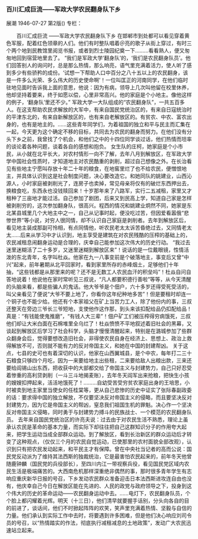 ### 百川汇成巨流——军政大学农民翻身队下乡
展潮
1946-07-27
第2版()
专栏：

　　百川汇成巨流
    ——军政大学农民翻身队下乡
    在邯郸市到处都可以看见穿着黄色军服，配着红色领章的人们。他们有时整队唱着＠亮的歌子从街上穿过，有时三个两个地到民教馆里阅览书报，或者到烈士陵园纪奠一下………看看熟人，便又匆匆地回到宿营地里去了。
    “我们是军政大学‘翻身队’的，‘我们是农民翻身队员’。他们回答别人的询问时，总是那么热情，那么响亮，语气里充满着活力，使人听了感到多少有些骄矜的成份。‘试想一下帮助人口中百分之八十五以上的农民翻身，该是一件多么光荣、多么伟大的历史使命啊’！一位叫匡正的河南同学，在他们临时驻地见面时告诉我上面的意思，他说：因为有病，领导上几次叫他留在校里休养，他却坚持着要来，终于如愿以偿，心里非常高兴。他的家庭是个小地主。像他这样的例子，‘翻身队’里还不少。”
    军政大学一大队组成的“农民翻身队”，一共五百多人。在这支帮助农民求解放的大军中，有来自国民党统治区的，有来自日寇统治时的平津东北的，有来自新解放区的，也有来自老解放区的。有贫农、中农、富农出身的，也有是地主的。……这些青年同学们，为着祖国的独立和平与民主而汇集在一起，今天更为这个确定不移的目标，共同去为农民的翻身而努力。在他们没有分头下乡之前，我曾找了个机会，和他们之中的十四位同学谈过话，他们热情而坦率的谈论着各种问题，谈着各自的感想和抱负。
    女生队的庄柯，她家庭是个小市民，从小就在北平长大，对农村情形一向不了解，去年八月到解放区，在军政大学学中国社会性质时，才知道地主对农民酷重的剥削，超过自己想像之外。在长治看见有些地主宁愿叫存放十年二十年的粮食，在地窖里烂了也不给农民，便憎恨地主，并具体认识到这是社会制度问题，决心要改造它。和她同队的姚建业，山西沁源人，小时家庭被剥削光了，连房子也卖掉，常见母亲将仅有的破烂东西押出去，换粮食吃，东西永也没钱赎回来！十岁那年来了八路军，实行二五减租，家里又才租种了三亩地才能过活。自己参加了剧团，后来又到民高上学，知道自己家是怎样被剥削穷的，这次参加翻身队，很高兴。程西的情况和姚建业炯然不同，她家是东北某县城里几个大地主中之一，自己从记事时起，便没吃过苦，但因爱看嚣俄“悲惨世界”等小说，对穷人很同情，却不认识自己家庭是剥削者。去年到解放区后，看见地主装成那副可怜相，有点同情他，听农民老太太诉苦昏绝过去，又同情老太太……后来从学习中才认识到，地主享受是建筑在对农民残酷的压榨的基础上的，农民减租息闹翻身运动是合理的，庆幸自己能参加这次伟大的历史行动。
    “我过去迷里迷糊活了二十多岁，又迷里迷糊到解放区来”！说话的是一位戴眼镜，性情活泼的东北青年，名字叫杜焱。他家在九一八事变前是个破落地主，事变后又曾“中兴”起来，前年暑期从北平回家时，看到家里所存的赤峰烟土，足够他们十年抽，“这些钱都是从那里来的呢？还不是无数工人农民血汗的积垒吗”！杜焱自问自答地说着！他说他在家时常听见三叔说，“凡人都要积德行善啦”等等，从今天清醒的头脑来看，都是些骗人的鬼话。他大爷爷是个佃户，六十多岁还得受死受活的，叫父亲看见了便说“大爷不要上地了，你看你这年纪种地多苦”！但是要租时却连一个铜子也不能少给。他还有个本家祖父在矿上当苦力工人，除了他份内的事，三叔还整天在旁边三爷长三爷短地，支使他作这作那，到头来该扣配给品仍扣配给品！真是：“有钱能使鬼推磨”，“有钱人大三辈”！佃户矿工们被压榨得穷病饿死，三叔他们却让大米白面在石棉堆里全乌烂了！杜焱愤愤不平地叙述着旧社会的黑幕，又谈起到解放区后学习了社会科学，头脑才慢慢清醒起来，特别是在潞城参加了些群众翻身会后，觉得要想改造旧社会，非得使农民自身在经济上、思想上、政治上救得解放不可，否则就不能有力的反对帝国主义，和她在中国的封建帮凶。
    关于这点，七县的史可也有着深切的认识，他家在山西翼城县，是个中农，每年打二三十石粮食只够四个月吃，因为一来要给地主出些租，二来要给敌人出粮出款，三来还要给阎锡山出东西，把收获中的大部都交给了帝国主义与封建势力，自己只好忍受着惨重的高利贷剥削（一斗三斗地揭麦账），去年冬天阎军出来抢粮，把快生小孩的嫂嫂扣押起来，活活地饿死了！………自幼受苦受穷贫农家庭出身的王培思，小时被卖到地主家里当使女的任桂棠等，更从自己悲惨的历史中证实了张际春副政委的话：要求得中国的独立解放，不仅要坚决反对帝国主义的侵略，而且要坚决反对封建势力，因为它是帝国主义的帮凶，窒息我们祖国生机的罪魁。决心作一个坚决反对帝国主义侵略，同时勇于与封建势力搏斗的民族战士、一个模范的农民翻身队员。
    去年来自国民党统治区的许亮夫说：过去由于对农民生活不熟悉，理论上虽承认农民是革命的基本力量，而实际下却往往把自己这群知识分子的作用夸大起来，把学生运动当成全部群众运动。到了解放区，看到长治新区的群众运动后才转变了这种观点，（仅仅三个月的农民自觉运动，已使那里的农村面貌全部改观），认识到只有把农民发动起来，和平民主才有保障。曾在中央社当记者的高而公说：国民党反动派为了维持其法西斯的独裁统治，它是最害怕农民起来的，前年冬天他曾随鹿钟麟（国民党的兵役部长），至四川内江一带视察兵役，看见国民党区域内农民生活是极端痛苦的。大西南危机那样深重绝非偶然的事，那时很多青年学生有志响应重庆新华日报的号召，下乡发动农民群众准备迎击日本法西斯进攻连自由也没有，他庆幸自己今日在解放区能在先进的、人民的政党与政府领导之下，投身到这个伟大的历史的革命运动——农民翻身运动中去。……电灯下，农民翻身队员，个个脸上都闪耀着光辉。明天（十三日），他们清早就要握手话别，分头向各自的目的前进了，谈话间，他们不时掀起阵阵的欢笑，笑声里充满着热情、坚毅与自信的力量。他们承认到实际工作中去时，将要遇到许多困难，但是他们决心响应刘司令员的号召，以“热情踏实的作法，彻底执行减租减息的土地政策”，发动广大农民迅速站立起来。
